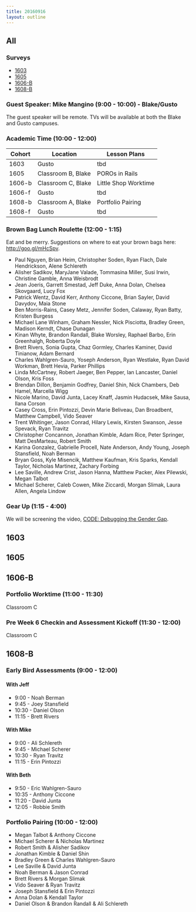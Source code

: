 ```yaml
---
title: 20160916
layout: outline
---
```


## All

### Surveys

* [1603]()
* [1605](https://goo.gl/forms/iGwXnZO7lPiolVsv2)
* [1606-B](https://goo.gl/forms/InhNzSoj2vv3eqSf2)
* [1608-B](https://goo.gl/forms/hPMz6dYzgYsRshaM2)

### Guest Speaker: Mike Mangino (9:00 - 10:00) - Blake/Gusto

The guest speaker will be remote. TVs will be available at both the Blake and Gusto campuses.

### Academic Time (10:00 - 12:00)
| Cohort | Location | Lesson Plans |
| ------ | -------- | ------------ |
| 1603   | Gusto | tbd |
| 1605   | Classroom B, Blake | POROs in Rails |
| 1606-b | Classroom C, Blake | Little Shop Worktime |
| 1606-f | Gusto | tbd |
| 1608-b | Classroom A, Blake | Portfolio Pairing |
| 1608-f | Gusto | tbd |

### Brown Bag Lunch Roulette (12:00 - 1:15)
Eat and be merry. Suggestions on where to eat your brown bags here: http://goo.gl/mHcSpv.

* Paul Nguyen, Brian Heim, Christopher Soden, Ryan Flach, Dale Hendrickson, Alene Schlereth
* Alisher Sadikov, MaryJane Valade, Tommasina Miller, Susi Irwin, Christine Gamble, Anna Weisbrodt
* Jean Joeris, Garrett Smestad, Jeff Duke, Anna Dolan, Chelsea Skovgaard, Lucy Fox
* Patrick Wentz, David Kerr, Anthony Ciccone, Brian Sayler, David Davydov, Maia Stone
* Ben Morris-Rains, Casey Metz, Jennifer Soden, Calaway, Ryan Batty, Kristen Burgess
* Michael Lane Winham, Graham Nessler, Nick Pisciotta, Bradley Green, Madison Kerndt, Chase Dunagan
* Kinan Whyte, Brandon Randall, Blake Worsley, Raphael Barbo, Erin Greenhalgh, Roberta Doyle
* Brett Rivers, Sonia Gupta, Chaz Gormley, Charles Kaminer, David Tinianow, Adam Bernard
* Charles Wahlgren-Sauro, Yoseph Anderson, Ryan Westlake, Ryan David Workman, Brett Hevia, Parker Phillips
* Linda McCartney, Robert Jaeger, Ben Pepper, Ian Lancaster, Daniel Olson, Kris Foss
* Brendan Dillon, Benjamin Godfrey, Daniel Shin, Nick Chambers, Deb Hamel, Marcella Wigg
* Nicole Marino, David Junta, Lacey Knaff, Jasmin Hudacsek, Mike Sausa, Ilana Corson
* Casey Cross, Erin Pintozzi, Devin Marie Beliveau, Dan Broadbent, Matthew Campbell, Vido Seaver
* Trent Whitinger, Jason Conrad, Hilary Lewis, Kirsten Swanson, Jesse Spevack, Ryan Travitz
* Christopher Concannon, Jonathan Kimble, Adam Rice, Peter Springer, Matt DesMarteau, Robert Smith
* Karina Gonzalez, Gabrielle Procell, Nate Anderson, Andy Young, Joseph Stansfield, Noah Berman
* Bryan Goss, Kyle Misencik, Matthew Kaufman, Kris Sparks, Kendall Taylor, Nicholas Martinez, Zachary Forbing
* Lee Saville, Andrew Crist, Jason Hanna, Matthew Packer, Alex Pilewski, Megan Talbot
* Michael Scherer, Caleb Cowen, Mike Ziccardi, Morgan Slimak, Laura Allen, Angela Lindow

### Gear Up (1:15 - 4:00)
We will be screening the video, [CODE: Debugging the Gender Gap](https://vimeo.com/123004482).

## 1603

## 1605

## 1606-B

### Portfolio Worktime (11:00 - 11:30)

Classroom C

### Pre Week 6 Checkin and Assessment Kickoff (11:30 - 12:00)

Classroom C

## 1608-B

### Early Bird Assessments (9:00 - 12:00)

#### With Jeff
* 9:00 - Noah Berman
* 9:45 - Joey Stansfield
* 10:30 - Daniel Olson
* 11:15 - Brett Rivers

#### With Mike
* 9:00 - Ali Schlereth
* 9:45 - Michael Scherer
* 10:30 - Ryan Travitz
* 11:15 - Erin Pintozzi

#### With Beth
* 9:50 - Eric Wahlgren-Sauro
* 10:35 - Anthony Ciccone
* 11:20 - David Junta
* 12:05 - Robbie Smith

### Portfolio Pairing (10:00 - 12:00)
* Megan Talbot & Anthony Ciccone
* Michael Scherer & Nicholas Martinez
* Robert Smith & Alisher Sadikov
* Jonathan Kimble & Daniel Shin
* Bradley Green & Charles Wahlgren-Sauro
* Lee Saville & David Junta
* Noah Berman & Jason Conrad
* Brett Rivers & Morgan Slimak
* Vido Seaver & Ryan Travitz
* Joseph Stansfield & Erin Pintozzi
* Anna Dolan & Kendall Taylor
* Daniel Olson & Brandon Randall & Ali Schlereth
